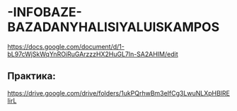 # -INFOBAZE-BAZADANYHALISIYALUISKAMPOS
https://docs.google.com/document/d/1-bL97cWjSkWqYnROiRuGArzzzHX2HuGL7ln-SA2AHIM/edit
## Практика:
https://drive.google.com/drive/folders/1ukPQrhwBm3eIfCg3LwuNLXpHBlREIirL
